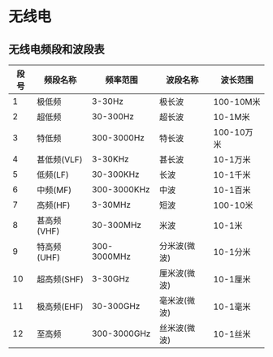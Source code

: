# 无线电
## 无线电频段和波段表
|段号|频段名称|频率范围|波段名称|波长范围|
|---|---|---|---|---|
|1|极低频|3-30Hz|极长波|100-10M米|
|2|超低频|30-300Hz|超长波|10-1M米|
|3|特低频|300-3000Hz|特长波|100-10万米|
|4|甚低频(VLF)|3-30KHz|甚长波|10-1万米|
|5|低频(LF)|30-300KHz|长波|10-1千米|
|6|中频(MF)|300-3000KHz|中波|10-1百米|
|7|高频(HF)|3-30MHz|短波|100-10米|
|8|甚高频(VHF)|30-300MHz|米波|10-1米|
|9|特高频(UHF)|300-3000MHz|分米波(微波)|10-1分米|
|10|超高频(SHF)|3-30GHz|厘米波(微波)|10-1厘米|
|11|极高频(EHF)|30-300GHz|毫米波(微波)|10-1毫米|
|12|至高频|300-3000GHz|丝米波(微波)|10-1丝米|